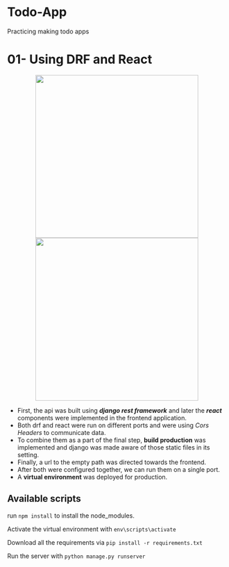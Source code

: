 # Todo-App
Practicing making todo apps

# 01- Using DRF and React

<p align="middle"><img src="https://user-images.githubusercontent.com/84025779/219039443-84ae0b25-c004-4dab-bcdf-4c88b814f5cf.png" width="375" height="375">
<img src="https://user-images.githubusercontent.com/84025779/219039527-ceca83b1-f1f9-4d43-a8da-50b0759ce6ed.png" width="375" height="375"></p>

- First, the api was built using ___django rest framework___ and later the ___react___ components were implemented in the frontend application.  
- Both drf and react were run on different ports and were using _Cors Headers_ to communicate data.  
- To combine them as a part of the final step, __build production__ was implemented and django was made aware of those static files in its setting.  
- Finally, a url to the empty path was directed towards the frontend.  
- After both were configured together, we can run them on a single port.  
- A __virtual environment__ was deployed for production.  

## Available scripts

run `npm install` to install the node_modules.  

Activate the virtual environment with `env\scripts\activate`

Download all the requirements via `pip install -r requirements.txt`

Run the server with `python manage.py runserver`
